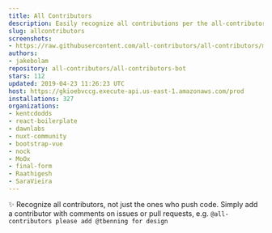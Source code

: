 ```yaml
---
title: All Contributors
description: Easily recognize all contributions per the all-contributors spec
slug: allcontributors
screenshots:
- https://raw.githubusercontent.com/all-contributors/all-contributors/master/docs/assets/bot-usage.png
authors:
- jakebolam
repository: all-contributors/all-contributors-bot
stars: 112
updated: 2019-04-23 11:26:23 UTC
host: https://gkioebvccg.execute-api.us-east-1.amazonaws.com/prod
installations: 327
organizations:
- kentcdodds
- react-boilerplate
- dawnlabs
- nuxt-community
- bootstrap-vue
- nock
- MoOx
- final-form
- Raathigesh
- SaraVieira
---
```


✨ Recognize all contributors, not just the ones who push code. Simply add a contributor with comments on issues or pull requests, e.g. `@all-contributors please add @tbenning for design`
